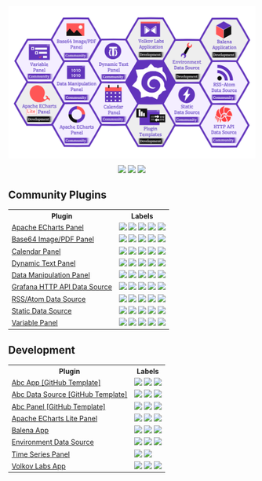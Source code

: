 <div align="center">
<a href='https://volkovlabs.io'><img style="display: block;" src="https://github.com/VolkovLabs/.github/raw/main/honeycomb.png"></a>

<p>
  <a href="https://blog.volkovlabs.io" target="_blank"><img src="https://img.shields.io/badge/-Blog-gray?style=for-the-badge&logo=WPExplorer"></a>
  <a href="https://docs.volkovlabs.io" target="_blank"><img src="https://img.shields.io/badge/-Documentation-9364F4?style=for-the-badge&logo=WPExplorer"></a>
  <a href="https://youtube.com/@volkovlabs" target="_blank"><img src="https://img.shields.io/badge/-Youtube-FF5656?style=for-the-badge&logo=youtube"></a>
</p>
</div>

## Community Plugins

<table style='width:100%'>
<tr>
<th>Plugin</th>
<th>Labels</th>
</tr>
<tr>
<td><a href='https://github.com/volkovlabs/volkovlabs-echarts-panel'>Apache ECharts Panel</a></td>
<td>
  <img src='https://img.shields.io/github/v/release/volkovlabs/volkovlabs-echarts-panel.svg'></a>
  <img src='https://img.shields.io/github/stars/volkovlabs/volkovlabs-echarts-panel.svg?style=social&label=Star&maxAge=3600'>
  <img src='https://img.shields.io/github/issues/volkovlabs/volkovlabs-echarts-panel.svg'>
  <img src='https://img.shields.io/badge/dynamic/json?color=9cf&label=downloads&query=%24.downloads&url=https%3A%2F%2Fgrafana.com%2Fapi%2Fplugins%2Fvolkovlabs-echarts-panel'></a>
  <img src='https://codecov.io/gh/VolkovLabs/volkovlabs-echarts-panel/branch/main/graph/badge.svg'>
</td>
</tr>
<tr>
<td><a href='https://github.com/volkovlabs/volkovlabs-image-panel'>Base64 Image/PDF Panel</a></td>
<td>
  <img src='https://img.shields.io/github/v/release/volkovlabs/volkovlabs-image-panel.svg'></a>
  <img src='https://img.shields.io/github/stars/volkovlabs/volkovlabs-image-panel.svg?style=social&label=Star&maxAge=3600'>
  <img src='https://img.shields.io/github/issues/volkovlabs/volkovlabs-image-panel.svg'>
  <img src='https://img.shields.io/badge/dynamic/json?color=9cf&label=downloads&query=%24.downloads&url=https%3A%2F%2Fgrafana.com%2Fapi%2Fplugins%2Fvolkovlabs-image-panel'>
  <img src='https://codecov.io/gh/VolkovLabs/volkovlabs-image-panel/branch/main/graph/badge.svg'>
</tr>
<tr>
<td><a href='https://github.com/volkovlabs/volkovlabs-calendar-panel'>Calendar Panel</a></td>
<td>
  <img src='https://img.shields.io/github/v/release/volkovlabs/volkovlabs-calendar-panel.svg'>
  <img src='https://img.shields.io/github/stars/volkovlabs/volkovlabs-calendar-panel.svg?style=social&label=Star&maxAge=3600'>
  <img src='https://img.shields.io/github/issues/volkovlabs/volkovlabs-calendar-panel.svg'>
  <img src='https://img.shields.io/badge/dynamic/json?color=9cf&label=downloads&query=%24.downloads&url=https%3A%2F%2Fgrafana.com%2Fapi%2Fplugins%2Fmarcusolsson-calendar-panel'>
  <img src='https://codecov.io/gh/VolkovLabs/volkovlabs-calendar-panel/branch/main/graph/badge.svg'>
</td>
</tr>
<tr>
<td><a href='https://github.com/volkovlabs/volkovlabs-dynamictext-panel'>Dynamic Text Panel</a></td>
<td>
  <img src='https://img.shields.io/github/v/release/volkovlabs/volkovlabs-dynamictext-panel.svg'></a>
  <img src='https://img.shields.io/github/stars/volkovlabs/volkovlabs-dynamictext-panel.svg?style=social&label=Star&maxAge=3600'>
  <img src='https://img.shields.io/github/issues/volkovlabs/volkovlabs-dynamictext-panel.svg'>
  <img src='https://img.shields.io/badge/dynamic/json?color=9cf&label=downloads&query=%24.downloads&url=https%3A%2F%2Fgrafana.com%2Fapi%2Fplugins%2Fmarcusolsson-dynamictext-panel'>
  <img src='https://codecov.io/gh/VolkovLabs/volkovlabs-dynamictext-panel/branch/main/graph/badge.svg'>
</td>
</tr>
<tr>
<td><a href='https://github.com/volkovlabs/volkovlabs-form-panel'>Data Manipulation Panel</a></td>
<td>
  <img src='https://img.shields.io/github/v/release/volkovlabs/volkovlabs-form-panel.svg'>
  <img src='https://img.shields.io/github/stars/volkovlabs/volkovlabs-form-panel.svg?style=social&label=Star&maxAge=3600'>
  <img src='https://img.shields.io/github/issues/volkovlabs/volkovlabs-form-panel.svg'>
  <img src='https://img.shields.io/badge/dynamic/json?color=9cf&label=downloads&query=%24.downloads&url=https%3A%2F%2Fgrafana.com%2Fapi%2Fplugins%2Fvolkovlabs-form-panel'>
  <img src='https://codecov.io/gh/VolkovLabs/volkovlabs-form-panel/branch/main/graph/badge.svg'>
</tr>
<tr>
<td><a href='https://github.com/volkovlabs/volkovlabs-grapi-datasource'>Grafana HTTP API Data Source</a></td>
<td>
  <img src='https://img.shields.io/github/v/release/volkovlabs/volkovlabs-grapi-datasource.svg'>
  <img src='https://img.shields.io/github/stars/volkovlabs/volkovlabs-grapi-datasource.svg?style=social&label=Star&maxAge=3600'>
  <img src='https://img.shields.io/github/issues/volkovlabs/volkovlabs-grapi-datasource.svg'>
  <img src='https://img.shields.io/badge/dynamic/json?color=9cf&label=downloads&query=%24.downloads&url=https%3A%2F%2Fgrafana.com%2Fapi%2Fplugins%2Fvolkovlabs-grapi-datasource'>
  <img src='https://codecov.io/gh/VolkovLabs/volkovlabs-grapi-datasource/branch/main/graph/badge.svg'>
</tr>
<tr>
<td><a href='https://github.com/volkovlabs/volkovlabs-rss-datasource'>RSS/Atom Data Source</a></td>
<td>
  <img src='https://img.shields.io/github/v/release/volkovlabs/volkovlabs-rss-datasource.svg'>
  <img src='https://img.shields.io/github/stars/volkovlabs/volkovlabs-rss-datasource.svg?style=social&label=Star&maxAge=3600'>
  <img src='https://img.shields.io/github/issues/volkovlabs/volkovlabs-rss-datasource.svg'>
  <img src='https://img.shields.io/badge/dynamic/json?color=9cf&label=downloads&query=%24.downloads&url=https%3A%2F%2Fgrafana.com%2Fapi%2Fplugins%2Fvolkovlabs-rss-datasource'>
  <img src='https://codecov.io/gh/VolkovLabs/volkovlabs-rss-datasource/branch/main/graph/badge.svg'>
</tr>
<tr>
<td><a href='https://github.com/volkovlabs/volkovlabs-static-datasource'>Static Data Source</a></td>
<td>
  <img src='https://img.shields.io/github/v/release/volkovlabs/volkovlabs-static-datasource.svg'>
  <img src='https://img.shields.io/github/stars/volkovlabs/volkovlabs-static-datasource.svg?style=social&label=Star&maxAge=3600'>
  <img src='https://img.shields.io/github/issues/volkovlabs/volkovlabs-static-datasource.svg'>
  <img src='https://img.shields.io/badge/dynamic/json?color=9cf&label=downloads&query=%24.downloads&url=https%3A%2F%2Fgrafana.com%2Fapi%2Fplugins%2Fmarcusolsson-static-datasource'>
  <img src='https://codecov.io/gh/VolkovLabs/volkovlabs-static-datasource/branch/main/graph/badge.svg'>
</td>
</tr>
<tr>
<td><a href='https://github.com/volkovlabs/volkovlabs-variable-panel'>Variable Panel</a></td>
<td>
  <img src='https://img.shields.io/github/v/release/volkovlabs/volkovlabs-variable-panel.svg'>
  <img src='https://img.shields.io/github/stars/volkovlabs/volkovlabs-variable-panel.svg?style=social&label=Star&maxAge=3600'>
  <img src='https://img.shields.io/github/issues/volkovlabs/volkovlabs-variable-panel.svg'>
  <img src='https://img.shields.io/badge/dynamic/json?color=9cf&label=downloads&query=%24.downloads&url=https%3A%2F%2Fgrafana.com%2Fapi%2Fplugins%2Fvolkovlabs-variable-panel'>
  <img src='https://codecov.io/gh/VolkovLabs/volkovlabs-variable-panel/branch/main/graph/badge.svg'>
</td>
</tr>
</table>

## Development

<table style='width:100%'>
<tr>
<th>Plugin</th>
<th>Labels</th>
</tr>
<tr>
<td><a href='https://github.com/volkovlabs/volkovlabs-abc-app'>Abc App [GitHub Template]</a></td>
<td>
  <img src='https://img.shields.io/github/v/release/volkovlabs/volkovlabs-abc-app.svg'>
  <img src='https://img.shields.io/github/stars/volkovlabs/volkovlabs-abc-app.svg?style=social&label=Star&maxAge=3600'>
  <img src='https://codecov.io/gh/VolkovLabs/volkovlabs-abc-app/branch/main/graph/badge.svg'>
</td>
</tr>
<tr>
<td><a href='https://github.com/volkovlabs/volkovlabs-abc-datasource'>Abc Data Source [GitHub Template]</a></td>
<td>
  <img src='https://img.shields.io/github/v/release/volkovlabs/volkovlabs-abc-datasource.svg'>
  <img src='https://img.shields.io/github/stars/volkovlabs/volkovlabs-abc-datasource.svg?style=social&label=Star&maxAge=3600'>
  <img src='https://codecov.io/gh/VolkovLabs/volkovlabs-abc-datasource/branch/main/graph/badge.svg'>
</td>
</tr>
<tr>
<td><a href='https://github.com/volkovlabs/volkovlabs-abc-panel'>Abc Panel [GitHub Template]</a></td>
<td>
  <img src='https://img.shields.io/github/v/release/volkovlabs/volkovlabs-abc-panel.svg'>
  <img src='https://img.shields.io/github/stars/volkovlabs/volkovlabs-abc-panel.svg?style=social&label=Star&maxAge=3600'>
  <img src='https://codecov.io/gh/VolkovLabs/volkovlabs-abc-panel/branch/main/graph/badge.svg'>
</td>
</tr>
<tr>
<td><a href='https://github.com/volkovlabs/volkovlabs-echarts-lite'>Apache ECharts Lite Panel</a></td>
<td>
  <img src='https://img.shields.io/github/v/release/volkovlabs/volkovlabs-echarts-lite.svg'>
  <img src='https://img.shields.io/github/stars/volkovlabs/volkovlabs-echarts-lite.svg?style=social&label=Star&maxAge=3600'>
  <img src='https://codecov.io/gh/VolkovLabs/volkovlabs-echarts-lite/branch/main/graph/badge.svg'>
</td>
</tr>
<tr>
<td><a href='https://github.com/volkovlabs/volkovlabs-balena-app'>Balena App</a></td>
<td>
  <img src='https://img.shields.io/github/v/release/volkovlabs/volkovlabs-balena-app.svg'></a>
  <img src='https://img.shields.io/github/stars/volkovlabs/volkovlabs-balena-app.svg?style=social&label=Star&maxAge=3600'>
  <img src='https://codecov.io/gh/VolkovLabs/volkovlabs-balena-app/branch/main/graph/badge.svg'>
</tr>
<tr>
<td><a href='https://github.com/volkovlabs/volkovlabs-env-datasource'>Environment Data Source</a></td>
<td>
  <img src='https://img.shields.io/github/v/release/volkovlabs/volkovlabs-env-datasource.svg'>
  <img src='https://img.shields.io/github/stars/volkovlabs/volkovlabs-env-datasource.svg?style=social&label=Star&maxAge=3600'>
  <img src='https://codecov.io/gh/VolkovLabs/volkovlabs-env-datasource/branch/main/graph/badge.svg'>
</tr>
<tr>
<td><a href='https://github.com/volkovlabs/volkovlabs-timeseries-panel'>Time Series Panel</a></td>
<td>
  <img src='https://img.shields.io/github/v/release/volkovlabs/volkovlabs-timeseries-panel.svg'>
  <img src='https://img.shields.io/github/stars/volkovlabs/volkovlabs-timeseries-panel.svg?style=social&label=Star&maxAge=3600'>
</tr>
<tr>
<td><a href='https://github.com/volkovlabs/volkovlabs-app'>Volkov Labs App</a></td>
<td>
  <img src='https://img.shields.io/github/v/release/volkovlabs/volkovlabs-app.svg'>
  <img src='https://img.shields.io/github/stars/volkovlabs/volkovlabs-app.svg?style=social&label=Star&maxAge=3600'>
  <img src='https://codecov.io/gh/VolkovLabs/volkovlabs-app/branch/main/graph/badge.svg'>
</tr>
</table>
